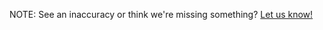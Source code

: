 NOTE: See an inaccuracy or think we're missing something?
<a class='open-feedback' href='http://projects.puppetlabs.com/projects/puppet-docs/issues/new'>Let us know!</a>
